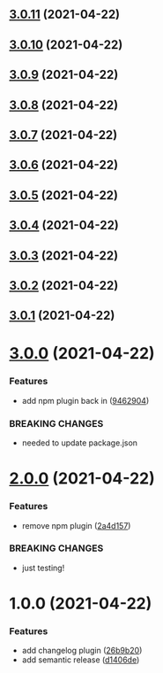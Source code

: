 ## [3.0.11](https://github.com/dictybase-playground/semantic-release-testing/compare/3.0.10...3.0.11) (2021-04-22)

## [3.0.10](https://github.com/dictybase-playground/semantic-release-testing/compare/3.0.9...3.0.10) (2021-04-22)

## [3.0.9](https://github.com/dictybase-playground/semantic-release-testing/compare/3.0.8...3.0.9) (2021-04-22)

## [3.0.8](https://github.com/dictybase-playground/semantic-release-testing/compare/3.0.7...3.0.8) (2021-04-22)

## [3.0.7](https://github.com/dictybase-playground/semantic-release-testing/compare/3.0.6...3.0.7) (2021-04-22)

## [3.0.6](https://github.com/dictybase-playground/semantic-release-testing/compare/3.0.5...3.0.6) (2021-04-22)

## [3.0.5](https://github.com/dictybase-playground/semantic-release-testing/compare/3.0.4...3.0.5) (2021-04-22)

## [3.0.4](https://github.com/dictybase-playground/semantic-release-testing/compare/3.0.3...3.0.4) (2021-04-22)

## [3.0.3](https://github.com/dictybase-playground/semantic-release-testing/compare/3.0.2...3.0.3) (2021-04-22)

## [3.0.2](https://github.com/dictybase-playground/semantic-release-testing/compare/3.0.1...3.0.2) (2021-04-22)

## [3.0.1](https://github.com/dictybase-playground/semantic-release-testing/compare/3.0.0...3.0.1) (2021-04-22)

# [3.0.0](https://github.com/dictybase-playground/semantic-release-testing/compare/2.0.0...3.0.0) (2021-04-22)


### Features

* add npm plugin back in ([9462904](https://github.com/dictybase-playground/semantic-release-testing/commit/9462904cda6fd41a00510438fe6867766e7ac1b2))


### BREAKING CHANGES

* needed to update package.json

# [2.0.0](https://github.com/dictybase-playground/semantic-release-testing/compare/1.0.0...2.0.0) (2021-04-22)


### Features

* remove npm plugin ([2a4d157](https://github.com/dictybase-playground/semantic-release-testing/commit/2a4d157b91ddf1f8abb90354b506331d8b4d5784))


### BREAKING CHANGES

* just testing!

# 1.0.0 (2021-04-22)


### Features

* add changelog plugin ([26b9b20](https://github.com/dictybase-playground/semantic-release-testing/commit/26b9b2041d96f7369494b2a09d25a1ff3c7c8b7a))
* add semantic release ([d1406de](https://github.com/dictybase-playground/semantic-release-testing/commit/d1406deb90fca3c93b0c08c54f12cc75fd6c5479))
